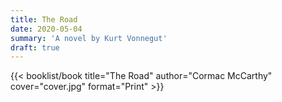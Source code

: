 ```yaml
---
title: The Road
date: 2020-05-04
summary: 'A novel by Kurt Vonnegut'
draft: true
---
```


{{< booklist/book
title="The Road"
author="Cormac McCarthy"
cover="cover.jpg"
format="Print" >}}

